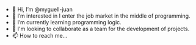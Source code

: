 - 👋 Hi, I’m @myguell-juan
- 👀 I’m interested in I enter the job market in the middle of programming.
- 🌱 I’m currently learning programming logic.
- 💞️ I'm looking to collaborate as a team for the development of projects. 
- 📫 How to reach me...

<!---
myguell-juan/myguell-juan is a ✨ special ✨ repository because its `README.md` (this file) appears on your GitHub profile.
You can click the Preview link to take a look at your changes.
--->
